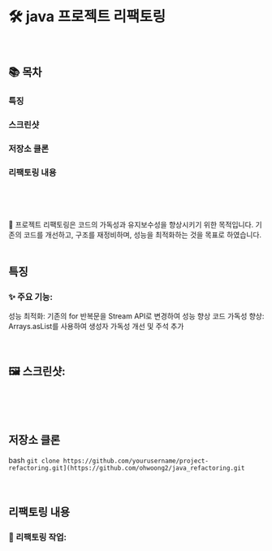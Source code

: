 # 🛠️ java 프로젝트 리팩토링
<br>

## 📚 목차
### 특징
### 스크린샷
### 저장소 클론
### 리팩토링 내용
<br>
<br>
<br>

🎉 프로젝트 리팩토링은 코드의 가독성과 유지보수성을 향상시키기 위한 목적입니다. 기존의 코드를 개선하고, 구조를 재정비하며, 성능을 최적화하는 것을 목표로 하였습니다.
<br>
<br>

## 특징
### ✨ 주요 기능:
성능 최적화: 기존의 for 반복문을 Stream API로 변경하여 성능 향상
코드 가독성 향상: Arrays.asList를 사용하여 생성자 가독성 개선 및 주석 추가
<br>
<br>
<br>

## 🖼️ 스크린샷:
<br>
<br>
<br>

## 저장소 클론
bash
`git clone https://github.com/yourusername/project-refactoring.git](https://github.com/ohwoong2/java_refactoring.git`
<br>
<br>
<br>

## 리팩토링 내용
### 🔧 리팩토링 작업:
``` java
```
